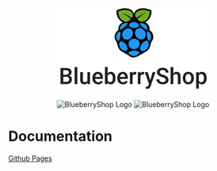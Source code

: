 
<div align="center">
    <img src="./Client/static/images/githubBlueberry.svg" alt="BlueberryShop Logo" width="300px" >
</div>

</br>

<div align='center'>
<a>
    <img src="https://img.shields.io/badge/Documentation-MkDocs-success" alt="BlueberryShop Logo">
</a>

<a>
    <img src="https://img.shields.io/badge/Github Actions-Enabled-success" alt="BlueberryShop Logo">
</a>
</div>

# Documentation

[Github Pages](https://bessejrani.github.io/BlueberryShop/)
